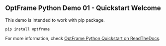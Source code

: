 ## OptFrame Python Demo 01 - Quickstart Welcome

This demo is intended to work with pip package.

`pip install optframe`

For more information, check [OptFrame Python Quickstart on ReadTheDocs](https://pyoptframe.readthedocs.io/en/latest/quickstart.html).